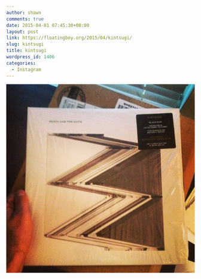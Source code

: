 ```yaml
---
author: shawn
comments: true
date: 2015-04-01 07:45:30+00:00
layout: post
link: https://floatingboy.org/2015/04/kintsugi/
slug: kintsugi
title: kintsugi
wordpress_id: 1406
categories:
  - Instagram
---
```


[![kintsugi](/assets/media/2015/04/11055924_1641954086033268_179724459_n.jpg)](/assets/media/2015/04/11055924_1641954086033268_179724459_n.jpg)
